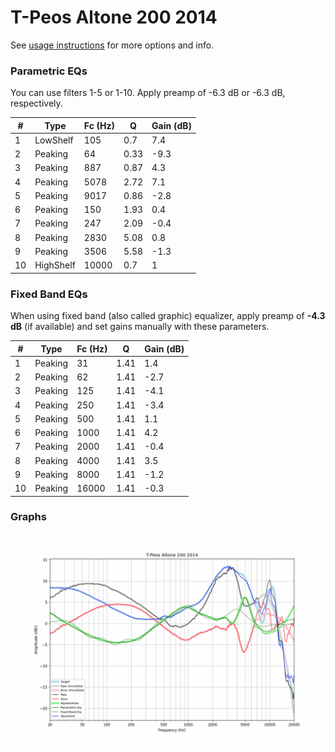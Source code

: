 # T-Peos Altone 200 2014
See [usage instructions](https://github.com/jaakkopasanen/AutoEq#usage) for more options and info.

### Parametric EQs
You can use filters 1-5 or 1-10. Apply preamp of -6.3 dB or -6.3 dB, respectively.

|   # | Type      |   Fc (Hz) |    Q |   Gain (dB) |
|-----|-----------|-----------|------|-------------|
|   1 | LowShelf  |       105 | 0.7  |         7.4 |
|   2 | Peaking   |        64 | 0.33 |        -9.3 |
|   3 | Peaking   |       887 | 0.87 |         4.3 |
|   4 | Peaking   |      5078 | 2.72 |         7.1 |
|   5 | Peaking   |      9017 | 0.86 |        -2.8 |
|   6 | Peaking   |       150 | 1.93 |         0.4 |
|   7 | Peaking   |       247 | 2.09 |        -0.4 |
|   8 | Peaking   |      2830 | 5.08 |         0.8 |
|   9 | Peaking   |      3506 | 5.58 |        -1.3 |
|  10 | HighShelf |     10000 | 0.7  |         1   |

### Fixed Band EQs
When using fixed band (also called graphic) equalizer, apply preamp of **-4.3 dB** (if available) and set gains manually with these parameters.

|   # | Type    |   Fc (Hz) |    Q |   Gain (dB) |
|-----|---------|-----------|------|-------------|
|   1 | Peaking |        31 | 1.41 |         1.4 |
|   2 | Peaking |        62 | 1.41 |        -2.7 |
|   3 | Peaking |       125 | 1.41 |        -4.1 |
|   4 | Peaking |       250 | 1.41 |        -3.4 |
|   5 | Peaking |       500 | 1.41 |         1.1 |
|   6 | Peaking |      1000 | 1.41 |         4.2 |
|   7 | Peaking |      2000 | 1.41 |        -0.4 |
|   8 | Peaking |      4000 | 1.41 |         3.5 |
|   9 | Peaking |      8000 | 1.41 |        -1.2 |
|  10 | Peaking |     16000 | 1.41 |        -0.3 |

### Graphs
![](./T-Peos%20Altone%20200%202014.png)
